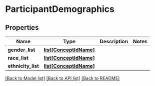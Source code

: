 # ParticipantDemographics

## Properties
Name | Type | Description | Notes
------------ | ------------- | ------------- | -------------
**gender_list** | [**list[ConceptIdName]**](ConceptIdName.md) |  | 
**race_list** | [**list[ConceptIdName]**](ConceptIdName.md) |  | 
**ethnicity_list** | [**list[ConceptIdName]**](ConceptIdName.md) |  | 

[[Back to Model list]](../README.md#documentation-for-models) [[Back to API list]](../README.md#documentation-for-api-endpoints) [[Back to README]](../README.md)


